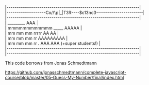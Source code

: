 
|--------------------------------------------------------------------|   
|--------------------Co/\/\p|_|T3R----$c13nc3------------------------|   
|--------------------------------------------------------------------|   
|     _________                    AAA                               |   
|    mmmmmmmmmmmm   _____         AAAAA                              |   
|   mm     mm     mm  rrrrr        AA   AA                             |   
|   mm     mm     mm  rr          AAAAAAAAA                            |   
|   mm     mm     mm  rr   _._   AAA     AAA (+super students!)        |   
|--------------------------------------------------------------------|   
|--------------------------------------------------------------------|   

This code borrows from Jonas Schmedtmann

https://github.com/jonasschmedtmann/complete-javascript-course/blob/master/05-Guess-My-Number/final/index.html

